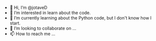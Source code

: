 - 👋 Hi, I’m @jotaveD
- 👀 I’m interested in learn about the code.
- 🌱 I’m currently learning about the Python code, but I don't know how I start.
- 💞️ I’m looking to collaborate on ...
- 📫 How to reach me ...

<!---
jotaveD/jotaveD is a ✨ special ✨ repository because its `README.md` (this file) appears on your GitHub profile.
You can click the Preview link to take a look at your changes.
--->
